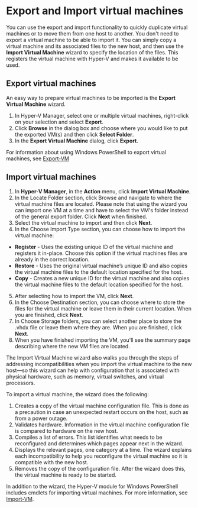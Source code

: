 # Export and Import virtual machines

You can use the export and import functionality to quickly duplicate virtual machines or to move them from one host to another.
You don't need to export a virtual machine to be able to import it. You can simply copy a virtual machine and its associated files to the new host, and then use the **Import Virtual Machine** wizard to specify the location of the files. This registers the virtual machine with Hyper-V and makes it available to be used.

## Export virtual machines

An easy way to prepare virtual machines to be imported is the **Export Virtual Machine** wizard.

1. In Hyper-V Manager, select one or multiple virtual machines, right-click on your selection and select **Export**.
2. Click **Browse** in the dialog box and choose where you would like to put the exported VM(s) and then click **Select Folder**.
3. In the **Export Virtual Machine** dialog, click **Export**.

For information about using Windows PowerShell to export virtual machines, see [Export-VM](https://technet.microsoft.com/library/hh848491.aspx)

## Import virtual machines

1. In **Hyper-V Manager**, in the **Action** menu, click **Import Virtual Machine**.
2. In the Locate Folder section, click Browse and navigate to where the virtual machine files are located. Please note that using the wizard you can import one VM at a time and have to select the VM's folder instead of the general export folder. Click **Next** when finished.
3. Select the virtual machine to import and then click **Next**.
4. In the Choose Import Type section, you can choose how to import the virtual machine:
  -  **Register** - Uses the existing unique ID of the virtual machine and registers it in-place. Choose this option if the virtual machines files are already in the correct location.
  - **Restore** - Uses the original virtual machine’s unique ID and also copies the virtual machine files to the default location specified for the host.
  - **Copy** - Creates a new unique ID for the virtual machine and also copies the virtual machine files to the default location specified for the host.

5. After selecting how to import the VM, click **Next**.
6. In the Choose Destination section, you can choose where to store the files for the virtual machine or leave them in their current location. When you are finished, click **Next**.
7. In Choose Storage folders, you can select another place to store the .vhdx file or leave them where they are. When you are finished, click **Next**.
8. When you have finished importing the VM, you'll see the summary page describing where the new VM files are located.

The Import Virtual Machine wizard also walks you through the steps of addressing incompatibilities when you import the virtual machine to the new host—so this wizard can help with configuration that is associated with physical hardware, such as memory, virtual switches, and virtual processors.

To import a virtual machine, the wizard does the following:
1. Creates a copy of the virtual machine configuration file. This is done as a precaution in case an unexpected restart occurs on the host, such as from a power outage.
2. Validates hardware. Information in the virtual machine configuration file is compared to hardware on the new host.
3. Compiles a list of errors. This list identifies what needs to be reconfigured and determines which pages appear next in the wizard.
4. Displays the relevant pages, one category at a time. The wizard explains each incompatibility to help you reconfigure the virtual machine so it is compatible with the new host.
5. Removes the copy of the configuration file. After the wizard does this, the virtual machine is ready to be started.

In addition to the wizard, the Hyper-V module for Windows PowerShell includes cmdlets for importing virtual machines. For more information, see [Import-VM](https://technet.microsoft.com/library/hh848495.aspx).



